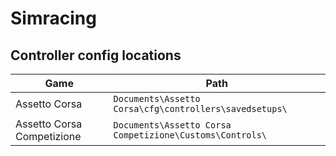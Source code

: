 # Simracing

## Controller config locations

| Game                       | Path                                                     |
|----------------------------|----------------------------------------------------------|
| Assetto Corsa              | `Documents\Assetto Corsa\cfg\controllers\savedsetups\`   |
| Assetto Corsa Competizione | `Documents\Assetto Corsa Competizione\Customs\Controls\` |
